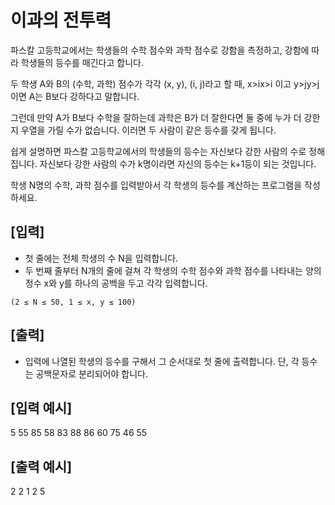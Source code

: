# 이과의 전투력

파스칼 고등학교에서는 학생들의 수학 점수와 과학 점수로 강함을 측정하고, 강함에 따라 학생들의 등수를 매긴다고 합니다.

두 학생 A와 B의 (수학, 과학) 점수가 각각 (x, y), (i, j)라고 할 때, x>ix>i 이고 y>jy>j이면 A는 B보다 강하다고 말합니다.

그런데 만약 A가 B보다 수학을 잘하는데 과학은 B가 더 잘한다면 둘 중에 누가 더 강한지 우열을 가릴 수가 없습니다. 이러면 두 사람이 같은 등수를 갖게 됩니다.

쉽게 설명하면 파스칼 고등학교에서의 학생들의 등수는 자신보다 강한 사람의 수로 정해집니다.
자신보다 강한 사람의 수가 k명이라면 자신의 등수는 k+1등이 되는 것입니다.

학생 N명의 수학, 과학 점수를 입력받아서 각 학생의 등수를 계산하는 프로그램을 작성하세요.

## [입력]
- 첫 줄에는 전체 학생의 수 N을 입력합니다.
- 두 번째 줄부터 N개의 줄에 걸쳐 각 학생의 수학 점수와 과학 점수를 나타내는 양의 정수 x와 y를 하나의 공백을 두고 각각 입력합니다.
```
(2 ≤ N ≤ 50, 1 ≤ x, y ≤ 100)
```

## [출력]
- 입력에 나열된 학생의 등수를 구해서 그 순서대로 첫 줄에 출력합니다. 단, 각 등수는 공백문자로 분리되어야 합니다.

## [입력 예시]
5
55 85
58 83
88 86
60 75
46 55

## [출력 예시]
2 2 1 2 5